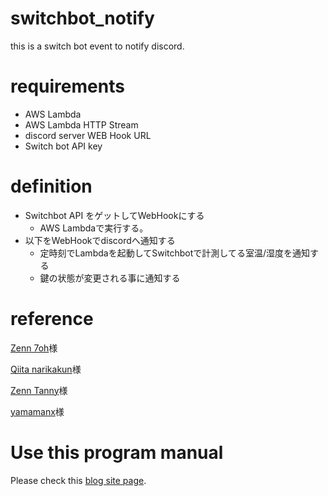 # switchbot_notify

this is a switch bot event to notify discord.

# requirements

- AWS Lambda
- AWS Lambda HTTP Stream
- discord server WEB Hook URL
- Switch bot API key

# definition

- Switchbot API をゲットしてWebHookにする
  - AWS Lambdaで実行する。
- 以下をWebHookでdiscordへ通知する
  - 定時刻でLambdaを起動してSwitchbotで計測してる室温/湿度を通知する
  - 鍵の状態が変更される事に通知する

# reference

[Zenn 7oh](https://zenn.dev/7oh/scraps/c540b175727f28)様

[Qiita narikakun](https://qiita.com/narikakun/items/4868c0bef27)様

[Zenn Tanny](https://zenn.dev/tanny/articles/e03e28d1bbd37b)様

[yamamanx](https://www.yamamanx.com/lambda-function-update-environment/)様

# Use this program manual

Please check this [blog site page](https://kohaku-kageroh.hatenablog.com/entry/20241209/1733746235).
